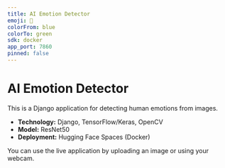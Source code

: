 ```yaml
---
title: AI Emotion Detector
emoji: 🧠
colorFrom: blue
colorTo: green
sdk: docker
app_port: 7860
pinned: false
---
```

# AI Emotion Detector

This is a Django application for detecting human emotions from images.

- **Technology:** Django, TensorFlow/Keras, OpenCV
- **Model:** ResNet50
- **Deployment:** Hugging Face Spaces (Docker)

You can use the live application by uploading an image or using your webcam.
